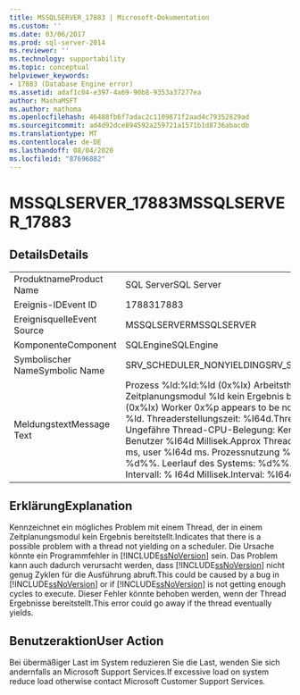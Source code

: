 ```yaml
---
title: MSSQLSERVER_17883 | Microsoft-Dokumentation
ms.custom: ''
ms.date: 03/06/2017
ms.prod: sql-server-2014
ms.reviewer: ''
ms.technology: supportability
ms.topic: conceptual
helpviewer_keywords:
- 17883 (Database Engine error)
ms.assetid: adaf1c04-e397-4a69-90b8-9353a37277ea
author: MashaMSFT
ms.author: mathoma
ms.openlocfilehash: 46488fb6f7adac2c1109871f2aad4c79352829ad
ms.sourcegitcommit: ad4d92dce894592a259721a1571b1d8736abacdb
ms.translationtype: MT
ms.contentlocale: de-DE
ms.lasthandoff: 08/04/2020
ms.locfileid: "87696882"
---
```

# <a name="mssqlserver_17883"></a><span data-ttu-id="53cf5-102">MSSQLSERVER_17883</span><span class="sxs-lookup"><span data-stu-id="53cf5-102">MSSQLSERVER_17883</span></span>
    
## <a name="details"></a><span data-ttu-id="53cf5-103">Details</span><span class="sxs-lookup"><span data-stu-id="53cf5-103">Details</span></span>  
  
|||  
|-|-|  
|<span data-ttu-id="53cf5-104">Produktname</span><span class="sxs-lookup"><span data-stu-id="53cf5-104">Product Name</span></span>|<span data-ttu-id="53cf5-105">SQL Server</span><span class="sxs-lookup"><span data-stu-id="53cf5-105">SQL Server</span></span>|  
|<span data-ttu-id="53cf5-106">Ereignis-ID</span><span class="sxs-lookup"><span data-stu-id="53cf5-106">Event ID</span></span>|<span data-ttu-id="53cf5-107">17883</span><span class="sxs-lookup"><span data-stu-id="53cf5-107">17883</span></span>|  
|<span data-ttu-id="53cf5-108">Ereignisquelle</span><span class="sxs-lookup"><span data-stu-id="53cf5-108">Event Source</span></span>|<span data-ttu-id="53cf5-109">MSSQLSERVER</span><span class="sxs-lookup"><span data-stu-id="53cf5-109">MSSQLSERVER</span></span>|  
|<span data-ttu-id="53cf5-110">Komponente</span><span class="sxs-lookup"><span data-stu-id="53cf5-110">Component</span></span>|<span data-ttu-id="53cf5-111">SQLEngine</span><span class="sxs-lookup"><span data-stu-id="53cf5-111">SQLEngine</span></span>|  
|<span data-ttu-id="53cf5-112">Symbolischer Name</span><span class="sxs-lookup"><span data-stu-id="53cf5-112">Symbolic Name</span></span>|<span data-ttu-id="53cf5-113">SRV_SCHEDULER_NONYIELDING</span><span class="sxs-lookup"><span data-stu-id="53cf5-113">SRV_SCHEDULER_NONYIELDING</span></span>|  
|<span data-ttu-id="53cf5-114">Meldungstext</span><span class="sxs-lookup"><span data-stu-id="53cf5-114">Message Text</span></span>|<span data-ttu-id="53cf5-115">Prozess %ld:%ld:%ld (0x%lx) Arbeitsthread 0x%p stellt im Zeitplanungsmodul %ld kein Ergebnis bereit.</span><span class="sxs-lookup"><span data-stu-id="53cf5-115">Process %ld:%ld:%ld (0x%lx) Worker 0x%p appears to be non-yielding on Scheduler %ld.</span></span> <span data-ttu-id="53cf5-116">Threaderstellungszeit: %I64d.</span><span class="sxs-lookup"><span data-stu-id="53cf5-116">Thread creation time: %I64d.</span></span> <span data-ttu-id="53cf5-117">Ungefähre Thread-CPU-Belegung: Kernel %I64d Millisek., Benutzer %I64d Millisek.</span><span class="sxs-lookup"><span data-stu-id="53cf5-117">Approx Thread CPU Used: kernel %I64d ms, user %I64d ms.</span></span> <span data-ttu-id="53cf5-118">Prozessnutzung %d%%.</span><span class="sxs-lookup"><span data-stu-id="53cf5-118">Process Utilization %d%%.</span></span> <span data-ttu-id="53cf5-119">Leerlauf des Systems: %d%%.</span><span class="sxs-lookup"><span data-stu-id="53cf5-119">System Idle %d%%.</span></span> <span data-ttu-id="53cf5-120">Intervall: % I64d Millisek.</span><span class="sxs-lookup"><span data-stu-id="53cf5-120">Interval: %I64d ms.</span></span>|  
  
## <a name="explanation"></a><span data-ttu-id="53cf5-121">Erklärung</span><span class="sxs-lookup"><span data-stu-id="53cf5-121">Explanation</span></span>  
 <span data-ttu-id="53cf5-122">Kennzeichnet ein mögliches Problem mit einem Thread, der in einem Zeitplanungsmodul kein Ergebnis bereitstellt.</span><span class="sxs-lookup"><span data-stu-id="53cf5-122">Indicates that there is a possible problem with a thread not yielding on a scheduler.</span></span>  <span data-ttu-id="53cf5-123">Die Ursache könnte ein Programmfehler in [!INCLUDE[ssNoVersion](../../includes/ssnoversion-md.md)] sein. Das Problem kann auch dadurch verursacht werden, dass [!INCLUDE[ssNoVersion](../../includes/ssnoversion-md.md)] nicht genug Zyklen für die Ausführung abruft.</span><span class="sxs-lookup"><span data-stu-id="53cf5-123">This could be caused by a bug in [!INCLUDE[ssNoVersion](../../includes/ssnoversion-md.md)] or if [!INCLUDE[ssNoVersion](../../includes/ssnoversion-md.md)] is not getting enough cycles to execute.</span></span>  <span data-ttu-id="53cf5-124">Dieser Fehler könnte behoben werden, wenn der Thread Ergebnisse bereitstellt.</span><span class="sxs-lookup"><span data-stu-id="53cf5-124">This error could go away if the thread eventually yields.</span></span>  
  
## <a name="user-action"></a><span data-ttu-id="53cf5-125">Benutzeraktion</span><span class="sxs-lookup"><span data-stu-id="53cf5-125">User Action</span></span>  
 <span data-ttu-id="53cf5-126">Bei übermäßiger Last im System reduzieren Sie die Last, wenden Sie sich andernfalls an Microsoft Support Services.</span><span class="sxs-lookup"><span data-stu-id="53cf5-126">If excessive load on system reduce load otherwise contact Microsoft Customer Support Services.</span></span>  
  
  
